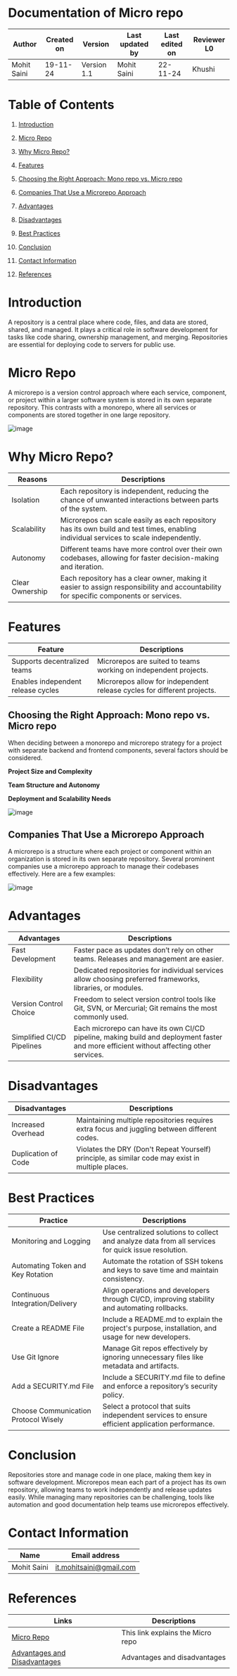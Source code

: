 

# **Documentation of Micro repo**

| **Author** | **Created on** | **Version** | **Last updated by** | **Last edited on** | **Reviewer L0** |
|------------|-------------|-----------|--------------|-------------|-----------|
| Mohit Saini | 19-11-24 | Version 1.1 | Mohit Saini | 22-11-24 | Khushi |


# **Table of Contents**

1.  [Introduction](#introduction)

2.  [Micro Repo](#micro-repo)

3.  [Why Micro Repo?](#why-micro-repo)

4.  [Features](#features)

5. [Choosing the Right Approach: Mono repo vs. Micro repo](#choosing-the-right-approach-mono-repo-vs-micro-repo)

6. [Companies That Use a Microrepo Approach](#companies-that-use-a-microrepo-approach)

7.  [Advantages](#advantages)

8.  [Disadvantages](#disadvantages)

9.  [Best Practices](#best-practices)

10.  [Conclusion](#best-practices)

11.  [Contact Information](#contact-information)

12. [References](#references)




# Introduction

A repository is a central place where code, files, and data are stored,
shared, and managed. It plays a critical role in software development
for tasks like code sharing, ownership management, and merging.
Repositories are essential for deploying code to servers for public use.

# Micro Repo

A microrepo is a version control approach where each service, component,
or project within a larger software system is stored in its own separate
repository. This contrasts with a monorepo, where all services or
components are stored together in one large repository.

![image](https://github.com/user-attachments/assets/8c39ee88-acb7-41ec-9bab-40bae0dfdec9)



# Why Micro Repo?

| **Reasons** | **Descriptions** |
|-----------------------|-------------------------------------------------|
| Isolation | Each repository is independent, reducing the chance of unwanted interactions between parts of the system. |
| Scalability | Microrepos can scale easily as each repository has its own build and test times, enabling individual services to scale independently. |
| Autonomy | Different teams have more control over their own codebases, allowing for faster decision-making and iteration. |
| Clear Ownership | Each repository has a clear owner, making it easier to assign responsibility and accountability for specific components or services. |

# Features

| **Feature** | **Descriptions** |
|-----------------------|-------------------------------------------------|
| Supports decentralized teams | Microrepos are suited to teams working on independent projects. |
| Enables independent release cycles | Microrepos allow for independent release cycles for different projects. |



## Choosing the Right Approach: Mono repo vs. Micro repo
When deciding between a monorepo and microrepo strategy for a project with separate backend and frontend components, several factors should be considered.

**Project Size and Complexity**

**Team Structure and Autonomy**

**Deployment and Scalability Needs**

![image](https://github.com/user-attachments/assets/8a15c45e-4bc6-4c10-b968-95ba2a5b9f4b)


## Companies That Use a Microrepo Approach
A microrepo is a structure where each project or component within an organization is stored in its own separate repository. Several prominent companies use a microrepo approach to manage their codebases effectively. Here are a few examples:

![image](https://github.com/user-attachments/assets/42114c80-1200-4b0c-81d5-ed0872a474b5)

# Advantages

| **Advantages** | **Descriptions** |
|-----------------------|-------------------------------------------------|
| Fast Development | Faster pace as updates don’t rely on other teams. Releases and management are easier. |
| Flexibility | Dedicated repositories for individual services allow choosing preferred frameworks, libraries, or modules. |
| Version Control Choice | Freedom to select version control tools like Git, SVN, or Mercurial; Git remains the most commonly used. |
| Simplified CI/CD Pipelines | Each microrepo can have its own CI/CD pipeline, making build and deployment faster and more efficient without affecting other services. |

# Disadvantages

| **Disadvantages** | **Descriptions** |
|-----------------------|-------------------------------------------------|
| Increased Overhead | Maintaining multiple repositories requires extra focus and juggling between different codes. |
| Duplication of Code | Violates the DRY (Don't Repeat Yourself) principle, as similar code may exist in multiple places. |

# Best Practices

| **Practice** | **Descriptions** |
|-------------------------|-----------------------------------------------|
| Monitoring and Logging | Use centralized solutions to collect and analyze data from all services for quick issue resolution. |
| Automating Token and Key Rotation | Automate the rotation of SSH tokens and keys to save time and maintain consistency. |
| Continuous Integration/Delivery | Align operations and developers through CI/CD, improving stability and automating rollbacks. |
| Create a README File | Include a README.md to explain the project's purpose, installation, and usage for new developers. |
| Use Git Ignore | Manage Git repos effectively by ignoring unnecessary files like metadata and artifacts. |
| Add a SECURITY.md File | Include a SECURITY.md file to define and enforce a repository’s security policy. |
| Choose Communication Protocol Wisely | Select a protocol that suits independent services to ensure efficient application performance. |

# Conclusion

Repositories store and manage code in one place, making them key in software development. Microrepos mean each part of a project has its own repository, allowing teams to work independently and release updates easily. While managing many repositories can be challenging, tools like automation and good documentation help teams use microrepos effectively.

# Contact Information

| **Name**    | **Email address**       |
|-------------|-------------------------|
| Mohit Saini | it.mohitsaini@gmail.com |

# References

| **Links** | **Descriptions** |
|---------------------------------------------------------|---------------|
| [Micro Repo](https://apoorv-tomar.medium.com/a-better-understanding-of-micro-rep-vs-mono-repo-a9f31f1e20fe#:~:text=The%20micro%20repository%20enables%20fast,Code%20Reusability.) | This link explains the Micro repo |
| [Advantages and Disadvantages](https://www.linkedin.com/pulse/navigating-codebase-management-monorepo-vs-microrepo-rajeev-barnwal-u318f) | Advantages and disadvantages |
